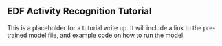 ## EDF Activity Recognition Tutorial

This is a placeholder for a tutorial write up. It will include a link to the pre-trained model file, and example code on how to run the model.
